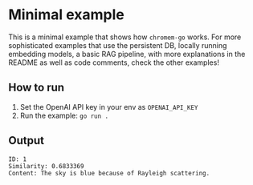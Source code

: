 # Minimal example

This is a minimal example that shows how `chromem-go` works. For more sophisticated examples that use the persistent DB, locally running embedding models, a basic RAG pipeline, with more explanations in the README as well as code comments, check the other examples!

## How to run

1. Set the OpenAI API key in your env as `OPENAI_API_KEY`
2. Run the example: `go run .`

## Output

```text
ID: 1
Similarity: 0.6833369
Content: The sky is blue because of Rayleigh scattering.
```
